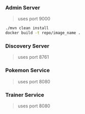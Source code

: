 ### Admin Server

> uses port 9000

```sh
./mvn clean install
docker build -t repo/image_name .
```

### Discovery Server

> uses port 8761

### Pokemon Service

> uses port 8080

### Trainer Service

> uses port 8080
